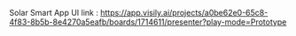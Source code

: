Solar Smart App UI link : https://app.visily.ai/projects/a0be62e0-65c8-4f83-8b5b-8e4270a5eafb/boards/1714611/presenter?play-mode=Prototype
